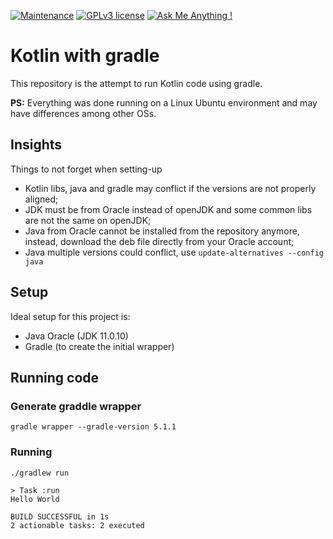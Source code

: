 [![Maintenance](https://img.shields.io/badge/Version-alpha_test-purple.svg)](https://GitHub.com/Naereen/StrapDown.js/graphs/commit-activity)
[![GPLv3 license](https://img.shields.io/badge/License-GPLv3-blue.svg)](http://perso.crans.org/besson/LICENSE.html)
[![Ask Me Anything !](https://img.shields.io/badge/Ask%20me-anything-1abc9c.svg)](https://GitHub.com/Naereen/ama)

# Kotlin with gradle
This repository is the attempt to run Kotlin code using gradle.

**PS:** Everything was done running on a Linux Ubuntu environment and may have differences among other OSs.

## Insights
Things to not forget when setting-up
- Kotlin libs, java and gradle may conflict if the versions are not properly aligned;
- JDK must be from Oracle instead of openJDK and some common libs are not the same on openJDK;
- Java from Oracle cannot be installed from the repository anymore, instead, download the deb file directly from your Oracle account;
- Java multiple versions could conflict, use `update-alternatives --config java`

## Setup
Ideal setup for this project is:
- Java Oracle (JDK 11.0.10)
- Gradle (to create the initial wrapper)

## Running code
### Generate graddle wrapper
`gradle wrapper --gradle-version 5.1.1`
### Running
```
./gradlew run

> Task :run
Hello World

BUILD SUCCESSFUL in 1s
2 actionable tasks: 2 executed
```
